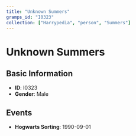 ```yaml
---
title: "Unknown Summers"
gramps_id: "I0323"
collection: ["Harrypedia", "person", "Summers"]
---
```


# Unknown Summers

## Basic Information

- **ID**: I0323
- **Gender**: Male

## Events

- **Hogwarts Sorting**: 1990-09-01

